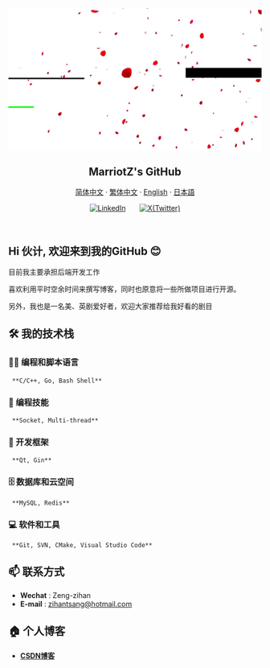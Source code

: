 <p align="center">
 <img width="600px" src="./resources/backanime.gif" align="center" alt="MarriotZ's GitHub" />
 <h2 align="center">MarriotZ's GitHub</h2>
</p>

<p align="center">
    <a href="/docs/readme_chs.md">简体中文</a>
    ·
    <a href="/docs/readme_cht.md">繁体中文</a>
    ·
    <a href="/docs/readme_en.md">English</a>
    ·
    <a href="/docs/readme_jp.md">日本語</a>
</p>

<!-- Social icons section -->
<p align="center">
  <a href="https://linkedin.com/in/zihan-zeng-max-1b26a8201"><img width="32px" title="LinkedIn" src="https://i.imgur.com/Y9lbNqu.png"/></a>
  &#8287;&#8287;&#8287;&#8287;&#8287;
  <a href="https://twitter.com/zihantsang"><img width="46px" title="X(Twitter)" src="https://ww1.freelogovectors.net/wp-content/uploads/2023/07/twitter-x-logo-freelogovectors.net_.png"/></a>
</p>
<br/>

## Hi 伙计, 欢迎来到我的GitHub 😊

目前我主要承担后端开发工作

喜欢利用平时空余时间来撰写博客，同时也原意将一些所做项目进行开源。

另外，我也是一名美、英剧爱好者，欢迎大家推荐给我好看的剧目

## 🛠️ 我的技术栈

### 👨‍💻 编程和脚本语言

     **C/C++, Go, Bash Shell**

### 🔭 编程技能

     **Socket, Multi-thread**
     
### 🧰 开发框架

     **Qt, Gin**

### 🗄️ 数据库和云空间

     **MySQL, Redis**

### 💻 软件和工具

     **Git, SVN, CMake, Visual Studio Code**

## 📫 联系方式

- **Wechat** : Zeng-zihan
- **E-mail** : zihantsang@hotmail.com

## 🏠 个人博客

- **[CSDN博客](https://blog.csdn.net/weixin_42839065)**


<!-- ## 📊 统计数据:

| <img align="center" src="https://github-readme-stats.vercel.app/api?username=MarriotZ&hide=contribs,prs&show_icons=true&theme=transparent&count_private=true&bg_color=start&hide_border=true" alt="" /> | <img align="center" src="https://github-readme-stats.vercel.app/api/top-langs/?username=MarriotZ&layout=compact&theme=transparent&hide_border=true" alt="" /> |
| ----------------------------------------------------------------------------------------------------------------------------------------------- | --------------------------------------------------------------------------------------------------------------------------------------------------------- |
-->

<!--
**MarriotZ/MarriotZ** is a ✨ _special_ ✨ repository because its `README.md` (this file) appears on your GitHub profile.

Here are some ideas to get you started:

- 🔭 I’m currently working on ...
- 🌱 I’m currently learning ...
- 👯 I’m looking to collaborate on ...
- 🤔 I’m looking for help with ...
- 💬 Ask me about ...
- 📫 How to reach me: ...
- 😄 Pronouns: ...
- ⚡ Fun fact: ...
-->
